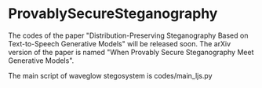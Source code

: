 # ProvablySecureSteganography
The codes of the paper "Distribution-Preserving Steganography Based on Text-to-Speech Generative Models" will be released soon. The arXiv version of the paper is named "When Provably Secure Steganography Meet Generative Models".

The main script of waveglow stegosystem is codes/main_ljs.py
